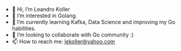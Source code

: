 - 👋 Hi, I’m Leandro Koller
- 👀 I’m interested in Golang.
- 🌱 I’m currently learning Kafka, Data Science and improving my Go habilities.
- 💞️ I’m looking to collaborate with Go community  :)
- 📫 How to reach me: lekoller@yahoo.com

<!---
LeKoller/LeKoller is a ✨ special ✨ repository because its `README.md` (this file) appears on your GitHub profile.
You can click the Preview link to take a look at your changes.
--->
